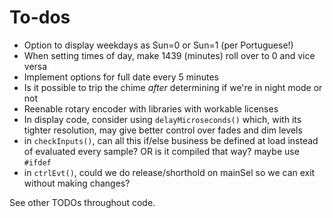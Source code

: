 # To-dos

* Option to display weekdays as Sun=0 or Sun=1 (per Portuguese!)
* When setting times of day, make 1439 (minutes) roll over to 0 and vice versa
* Implement options for full date every 5 minutes
* Is it possible to trip the chime *after* determining if we're in night mode or not
* Reenable rotary encoder with libraries with workable licenses
* In display code, consider using `delayMicroseconds()` which, with its tighter resolution, may give better control over fades and dim levels
* in `checkInputs()`, can all this if/else business be defined at load instead of evaluated every sample? OR is it compiled that way? maybe use `#ifdef`
* in `ctrlEvt()`, could we do release/shorthold on mainSel so we can exit without making changes?

See other TODOs throughout code.